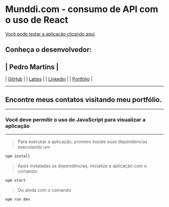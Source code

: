 # Munddi.com - consumo de API com o uso de React

[Você pode testar a aplicação clicando aqui](https://munddi-react.vercel.app)

## Conheça o desenvolvedor:

| Pedro Martins |
---------------
| [GitHub](https://github.com/originwolf) |
| [Lattes](http://lattes.cnpq.br/8655373056969189) |
| [Linkedin](https://www.linkedin.com/in/pedro-martins-dev) |
| [Portfólio](https://pedromartins.dev) |

---

## Encontre meus contatos visitando meu portfólio.

---

### Você deve permitir o uso de JavaScript para visualizar a aplicação

---

> Para executar a aplicação, primeiro instale suas dependencias executando um 

```javascript
npm install
```

> Após instaladas as dependências, inicialize a aplicação com o comando

```javascript
npm start
```

> Ou ainda com o comando

```javascript
npm run dev
```